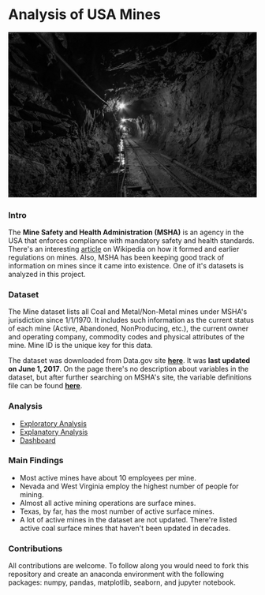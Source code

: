 
# Analysis of USA Mines
![tunnel mine](/images/tunnel_mine.jpg)
### Intro
The **Mine Safety and Health Administration (MSHA)** is an agency in the USA that enforces compliance with mandatory safety and health standards. There's an interesting [article](https://en.wikipedia.org/wiki/Mine_Safety_and_Health_Administration) on Wikipedia on how it formed and earlier regulations on mines. Also, MSHA has been keeping good track of information on mines since it came into existence. One of it's datasets is analyzed in this project.

### Dataset
The Mine dataset lists all Coal and Metal/Non-Metal mines under MSHA's jurisdiction since 1/1/1970. It includes such information as the current status of each mine (Active, Abandoned, NonProducing, etc.), the current owner and operating company, commodity codes and physical attributes of the mine. Mine ID is the unique key for this data.

The dataset was downloaded from Data.gov site **[here](https://catalog.data.gov/dataset/mines-9f12c)**. It was **last updated on June 1, 2017**. On the page there's no description about variables in the dataset, but after further searching on MSHA's site, the variable definitions file can be found **[here](https://arlweb.msha.gov/OpenGovernmentData/DataSets/Mines_Definition_File.txt)**.

### Analysis
* [Exploratory Analysis](https://github.com/dvokinsark/us_mines/blob/master/data_exploration.ipynb)
* [Explanatory Analysis](https://github.com/dvokinsark/us_mines/blob/master/data_explanation.ipynb)
* [Dashboard](https://public.tableau.com/profile/dmitry1874#!/vizhome/USMines/Dashboard1?publish=yes)

### Main Findings

- Most active mines have about 10 employees per mine.
- Nevada and West Virginia employ the highest number of people for mining.
- Almost all active mining operations are surface mines.
- Texas, by far, has the most number of active surface mines.
- A lot of active mines in the dataset are not updated. There're listed active coal surface mines that haven't been updated in decades.


### Contributions
All contributions are welcome. To follow along you would need to fork this repository and create an anaconda environment with the following packages: numpy, pandas, matplotlib, seaborn, and jupyter notebook.
